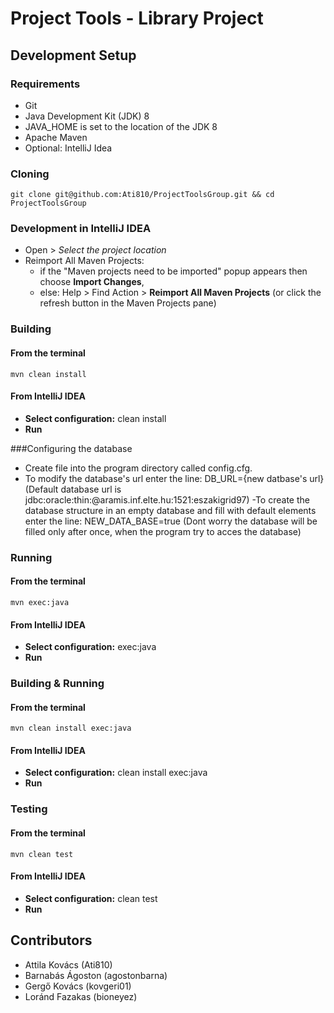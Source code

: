# Project Tools - Library Project

## Development Setup

### Requirements

- Git
- Java Development Kit (JDK) 8
- JAVA_HOME is set to the location of the JDK 8
- Apache Maven
- Optional: IntelliJ Idea

### Cloning

```shell
git clone git@github.com:Ati810/ProjectToolsGroup.git && cd ProjectToolsGroup
```

### Development in IntelliJ IDEA

- Open > *Select the project location*
- Reimport All Maven Projects:
  - if the "Maven projects need to be imported" popup appears then choose **Import Changes**,
  - else: Help > Find Action > **Reimport All Maven Projects** (or click the refresh button in the Maven Projects pane)

### Building

#### From the terminal

```shell
mvn clean install
```

#### From IntelliJ IDEA

- **Select configuration:** clean install
- **Run**

###Configuring the database
- Create file into the program directory called config.cfg.
- To modify the database's url enter the line: DB_URL={new datbase's url}
(Default database url is jdbc:oracle:thin:@aramis.inf.elte.hu:1521:eszakigrid97)
-To create the database structure in an empty database and fill with default elements enter the line: NEW_DATA_BASE=true
(Dont worry the database will be filled only after once, when the program try to acces the database)

### Running

#### From the terminal

```shell
mvn exec:java
```

#### From IntelliJ IDEA

- **Select configuration:** exec:java
- **Run**

### Building & Running

#### From the terminal

```shell
mvn clean install exec:java
```

#### From IntelliJ IDEA

- **Select configuration:** clean install exec:java
- **Run**

### Testing

#### From the terminal

```shell
mvn clean test
```

#### From IntelliJ IDEA

- **Select configuration:** clean test
- **Run**

## Contributors

- Attila Kovács (Ati810)
- Barnabás Ágoston (agostonbarna)
- Gergő Kovács (kovgeri01)
- Loránd Fazakas (bioneyez)
